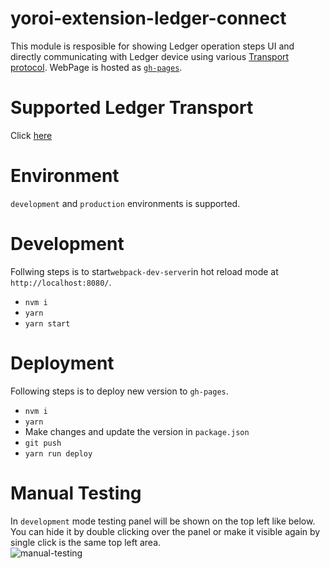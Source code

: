 # yoroi-extension-ledger-connect
This module is resposible for showing Ledger operation steps UI and directly communicating with Ledger device using various [Transport protocol](https://github.com/LedgerHQ/ledgerjs#ledgerhqhw-transport-). WebPage is hosted as [`gh-pages`](https://emurgo.github.io/yoroi-extension-ledger-connect/).

# Supported Ledger Transport
Click [here](https://github.com/Emurgo/yoroi-extension-ledger-connect-handler#supported-ledger-transport)

# Environment
`development` and `production` environments is supported.

# Development
Follwing steps is to start`webpack-dev-server`in hot reload mode at `http://localhost:8080/`.
- `nvm i`
- `yarn`
- `yarn start`

# Deployment
Following steps is to deploy new version to `gh-pages`.
- `nvm i`
- `yarn`
- Make changes and update the version in `package.json`
- `git push`
- `yarn run deploy`

# Manual Testing
In `development` mode testing panel will be shown on the top left like below.
You can hide it by double clicking over the panel or make it visible again by single click is the same top left area.<br>
![manual-testing](https://user-images.githubusercontent.com/19986226/68367231-8c505680-0178-11ea-802d-ef9aaa29f70b.gif)
